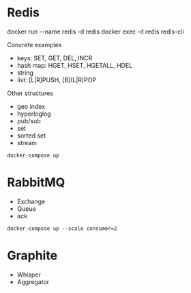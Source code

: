 # Redis

docker run --name redis -d redis
docker exec -it redis redis-cli

Concrete examples
- keys: SET, GET, DEL, INCR
- hash map: HGET, HSET, HGETALL, HDEL
- string
- list: \[L|R]PUSH, \[B](L|R)POP

Other structures
- geo index
- hyperloglog
- pub/sub
- set
- sorted set
- stream

`docker-compose up`

# RabbitMQ

- Exchange
- Queue
- ack

`docker-compose up --scale consumer=2`

# Graphite

- Whisper
- Aggregator